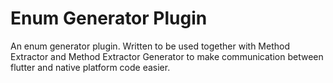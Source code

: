 # Enum Generator Plugin

An enum generator plugin. Written to be used together with Method
Extractor and Method Extractor Generator to make communication between
flutter and native platform code easier.
